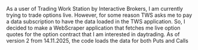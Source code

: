 As a user of Trading Work Station by Interactive Brokers, I am currently trying to trade options live. 
However, for some reason TWS asks me to pay a data subscription to have the data loaded in the TWS application. 
So, I decided to make a WebScraper application that fetches me  live option quotes for the option contract that I am interested in daytrading. 
As of version 2 from 14.11.2025, the code loads the data for both Puts and Calls
